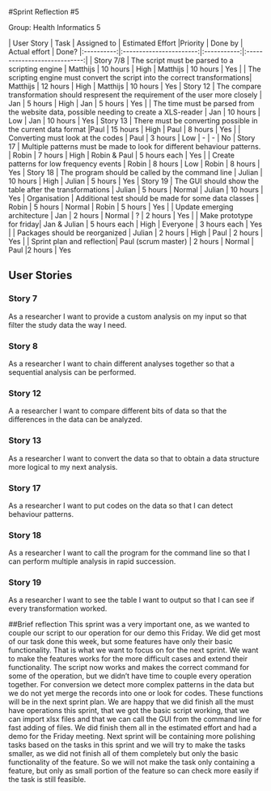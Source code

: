 #Sprint Reflection #5

Group: Health Informatics 5

| User Story | Task 			       | Assigned to | Estimated Effort             |Priority | Done by | Actual effort | Done?
|:----------:|:-----------------------:|:-----------:|:----------------------------:|
| Story 7/8  | The script must be parsed to a scripting engine | Matthijs    | 10 hours | High | Matthijs | 10 hours | Yes
|			 | The scripting engine must convert the script into the correct transformations| Matthijs | 12 hours | High | Matthijs | 10 hours | Yes
| Story 12	 |	The compare transformation should respresent the requirement of the user more closely | Jan | 5 hours | High | Jan | 5 hours | Yes
|		|	The time must be parsed from the website data, possible needing to create a XLS-reader | Jan | 10 hours | Low | Jan | 10 hours | Yes
| Story 13   | There must be converting possible in the current data format |Paul | 15 hours | High | Paul | 8 hours | Yes
|			|	Converting must look at the codes | Paul | 3 hours | Low | - | - | No
| Story 17  | Multiple patterns must be made to look for different behaviour patterns. | Robin | 7 hours | High | Robin & Paul | 5 hours each | Yes
| 		 |	Create patterns for low frequency events | Robin | 8 hours |  Low | Robin | 8 hours | Yes
| Story 18 | The program should be called by the command line | Julian | 10 hours | High | Julian | 5 hours | Yes
|		Story 19	| The GUI should show the table after the transformations | Julian | 5 hours | Normal | Julian | 10 hours | Yes
| Organisation		|	Additional test should be made for some data classes | Robin | 5 hours | Normal | Robin | 5 hours | Yes
| 	 | Update emerging architecture | Jan | 2 hours | Normal | ? | 2 hours | Yes
|  | Make prototype for friday| Jan & Julian | 5 hours each | High | Everyone | 3 hours each | Yes
|	| Packages should be reorganized | Julian | 2 hours | High | Paul | 2 hours | Yes
|  | Sprint plan and reflection| Paul (scrum master) | 2 hours | Normal | Paul |2 hours | Yes

## User Stories

### Story 7

As a researcher I want to provide a custom analysis on my input so that filter the study data the way I need.

### Story 8

As a researcher I want to chain different analyses together so that a sequential analysis can be performed.
### Story 12

A a researcher I want to compare different bits of data so that the differences in the data can be analyzed.

### Story 13

As a researcher I want to convert the data so that to obtain a data structure more logical to my next analysis.

### Story 17
As a researcher I want to put codes on the data so that I can detect behaviour patterns.

### Story 18
As a researcher I want to call the program for the command line so that I can perform multiple analysis in rapid succession.

### Story 19
As a researcher I want to see the table I want to output so that I can see if every transformation worked.

##Brief reflection
This sprint was a very important one, as we wanted to couple our script to our operation for our demo this Friday. We did get most of our task done this week, but some features have only their basic functionality. That is what we want to focus on for the next sprint. We want to make the features works for the more difficult cases and extend their functionality. The script now works and makes the correct command for some of the operation, but we didn’t have time to couple every operation together. For conversion we detect more complex patterns in the data but we do not yet merge the records into one or look for codes. These functions will be in the next sprint plan. We are happy that we did finish all the must have operations this sprint, that we got the basic script working, that we can import xlsx files and that we can call the GUI from the command line for fast adding of files. We did finish them all in the estimated effort and had a demo for the Friday meeting. Next sprint will be containing more polishing tasks based on the tasks in this sprint and we will try to make the tasks smaller, as we did not finish all of them completely but only the basic functionality of the feature. So we will not make the task only containing a feature, but only as small portion of the feature so can check more easily if the task is still feasible. 
